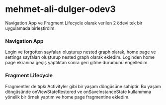 # mehmet-ali-dulger-odev3

Navigation App ve Fragment Lifecycle olarak verilen 2 ödevi tek bir uygulamada birleştirdim.

### Navigation App
  Login ve forgotten sayfaları oluşturup nested graph  olarak, home page ve settings sayfaları oluşturup nested graph olarak ekledim. Loginden home page 
ekranına geçiş yaptıktan sonra geri gitme durumunu engelledim.

### Fragment Lifecycle
  Fragmentler de tıpkı Activityler gibi bir yaşam döngüsüne sahiptir. Bu yaşam döngüsünde onViewStateRestored ve  onSaveInstanceState kullanımına yönelik bir 
  örnek yaptım ve home page fragmentine ekledim.
